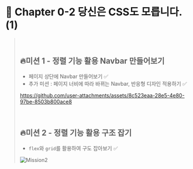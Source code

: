 # 📝 Chapter 0-2 당신은 CSS도 모릅니다. (1)
>
><br>
>
> ## 🔥미션 1 - 정렬 기능 활용 Navbar 만들어보기
> - 페이지 상단에 Navbar 만들어보기 ✅
> - 추가 미션 : 페이지 너비에 따라 바뀌는 Navbar, 반응형 디자인 적용하기 ✅
>
> https://github.com/user-attachments/assets/8c523eaa-28e5-4e80-97be-8503b800ace8
>
><br>
>
> ## 🔥미션 2 - 정렬 기능 활용 구조 잡기
> - <code>flex</code>와 <code>grid</code>를 활용하여 구도 잡아보기 ✅
>
> ![Mission2](https://github.com/user-attachments/assets/4bca16a1-d065-4d0a-b536-264fb6043a05)
